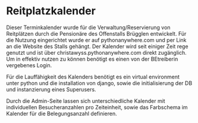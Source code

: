 # Reitplatzkalender

Dieser Terminkalender wurde für die Verwaltung/Reservierung von Reitplätzen durch die Pensionäre des Offenstalls Brügglen entwickelt.
Für die Nutzung eingerichtet wurde er auf pythonanywhere.com und per Link an die Website des Stalls gehängt.
Der Kalender wird seit einiger Zeit rege genutzt und ist über christawyss.pythonanywhere.com direkt zugänglich. Um in effektiv nutzen zu können benötigt es einen von der BEtreiberin vergebenes Login.

Für die Lauffähigkeit des Kalenders benötigt es ein virtual environment unter python und die installation von django, sowie die initialisierung der DB und instanzierung eines Superusers.

Durch die Admin-Seite lassen sich unterschiedliche Kalender mit individuellen Besucheranzahlen pro Zeiteinheit, sowie das Farbschema im Kalender für die Belegungsanzahl definieren.





